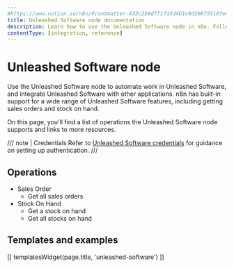 ```yaml
---
#https://www.notion.so/n8n/Frontmatter-432c2b8dff1f43d4b1c8d20075510fe4
title: Unleashed Software node documentation
description: Learn how to use the Unleashed Software node in n8n. Follow technical documentation to integrate Unleashed Software node into your workflows.
contentType: [integration, reference]
---
```


# Unleashed Software node

Use the Unleashed Software node to automate work in Unleashed Software, and integrate Unleashed Software with other applications. n8n has built-in support for a wide range of Unleashed Software features, including getting sales orders and stock on hand. 

On this page, you'll find a list of operations the Unleashed Software node supports and links to more resources.

/// note | Credentials
Refer to [Unleashed Software credentials](/integrations/builtin/credentials/unleashedsoftware.md) for guidance on setting up authentication. 
///

## Operations

* Sales Order
    * Get all sales orders
* Stock On Hand
    * Get a stock on hand
    * Get all stocks on hand

## Templates and examples

<!-- see https://www.notion.so/n8n/Pull-in-templates-for-the-integrations-pages-37c716837b804d30a33b47475f6e3780 -->
[[ templatesWidget(page.title, 'unleashed-software') ]]
